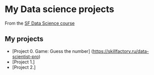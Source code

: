 # My Data science projects
From the [SF Data Science course](https://skillfactory.ru/data-scientist-pro)


## My projects
* [Project 0. Game: Guess the number] (https://skillfactory.ru/data-scientist-pro)
* [Project 1.]
* [Project 2.]